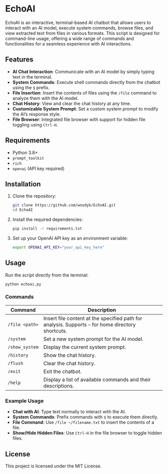 
# EchoAI

EchoAI is an interactive, terminal-based AI chatbot that allows users to interact with an AI model, execute system commands, 
browse files, and view extracted text from files in various formats. This script is designed for command-line usage, offering 
a wide range of commands and functionalities for a seamless experience with AI interactions.

## Features

- **AI Chat Interaction**: Communicate with an AI model by simply typing text in the terminal.
- **System Commands**: Execute shell commands directly from the chatbot using the `$` prefix.
- **File Insertion**: Insert the contents of files using the `/file` command to analyze them with the AI model.
- **Chat History**: View and clear the chat history at any time.
- **Customizable System Prompt**: Set a custom system prompt to modify the AI’s response style.
- **File Browser**: Integrated file browser with support for hidden file toggling using `Ctrl-H`.

## Requirements

- Python 3.8+
- `prompt_toolkit`
- `rich`
- `openai` (API key required)

## Installation

1. Clone the repository:

   ```bash
   git clone https://github.com/woodyk/EchoAI.git
   cd EchoAI
   ```

2. Install the required dependencies:

   ```bash
   pip install -r requirements.txt
   ```

3. Set up your OpenAI API key as an environment variable:

   ```bash
   export OPENAI_API_KEY="your_api_key_here"
   ```

## Usage

Run the script directly from the terminal:

```bash
python echoai.py
```

### Commands

| Command        | Description |
| -------------- | ----------- |
| `/file <path>` | Insert file content at the specified path for analysis. Supports `~` for home directory shortcuts. |
| `/system`      | Set a new system prompt for the AI model. |
| `/show_system` | Display the current system prompt. |
| `/history`     | Show the chat history. |
| `/flush`       | Clear the chat history. |
| `/exit`        | Exit the chatbot. |
| `/help`        | Display a list of available commands and their descriptions. |

### Example Usage

- **Chat with AI**: Type text normally to interact with the AI.
- **System Commands**: Prefix commands with `$` to execute them directly.
- **File Command**: Use `/file ~/filename.txt` to insert the contents of a file.
- **Show/Hide Hidden Files**: Use `Ctrl-H` in the file browser to toggle hidden files.

## License

This project is licensed under the MIT License.
